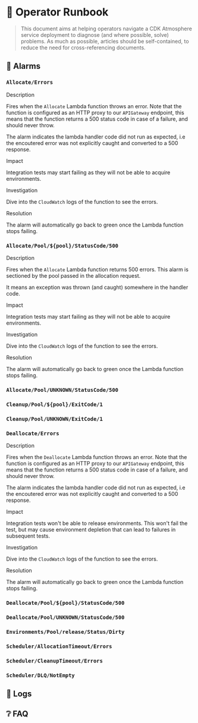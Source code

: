 # 🦺 Operator Runbook

> This document aims at helping operators navigate a CDK Atmosphere service deployment
> to diagnose (and where possible, solve) problems. As much as possible, articles should be
> self-contained, to reduce the need for cross-referencing documents.

## 🚨 Alarms

### `Allocate/Errors`

Description

Fires when the `Allocate` Lambda function throws an error. Note that the function is
configured as an HTTP proxy to our `APIGateway` endpoint, this means that the function
returns a 500 status code in case of a failure, and should never throw.

The alarm indicates the lambda handler code did not run as expected, i.e the encoutered
error was not explicitly caught and converted to a 500 response.

Impact

Integration tests may start failing as they will not be able to acquire environments.

Investigation

Dive into the `CloudWatch` logs of the function to see the errors.

Resolution

The alarm will automatically go back to green once the Lambda function stops failing.

### `Allocate/Pool/${pool}/StatusCode/500`

Description

Fires when the `Allocate` Lambda function returns 500 errors. This alarm is
sectioned by the pool passed in the allocation request.

It means an exception was thrown (and caught) somewhere in the handler code.

Impact

Integration tests may start failing as they will not be able to acquire environments.

Investigation

Dive into the `CloudWatch` logs of the function to see the errors.

Resolution

The alarm will automatically go back to green once the Lambda function stops failing.

### `Allocate/Pool/UNKNOWN/StatusCode/500`

### `Cleanup/Pool/${pool}/ExitCode/1`

### `Cleanup/Pool/UNKNOWN/ExitCode/1`

### `Deallocate/Errors`

Description

Fires when the `Deallocate` Lambda function throws an error. Note that the function is
configured as an HTTP proxy to our `APIGateway` endpoint, this means that the function
returns a 500 status code in case of a failure, and should never throw.

The alarm indicates the lambda handler code did not run as expected, i.e the encoutered
error was not explicitly caught and converted to a 500 response.

Impact

Integration tests won't be able to release environments. This won't fail the test,
but may cause environment depletion that can lead to failures in subsequent tests.

Investigation

Dive into the `CloudWatch` logs of the function to see the errors.

Resolution

The alarm will automatically go back to green once the Lambda function stops failing.

### `Deallocate/Pool/${pool}/StatusCode/500`

### `Deallocate/Pool/UNKNOWN/StatusCode/500`

### `Environments/Pool/release/Status/Dirty`

### `Scheduler/AllocationTimeout/Errors`

### `Scheduler/CleanupTimeout/Errors`

### `Scheduler/DLQ/NotEmpty`

## 📜 Logs

## ❔ FAQ

